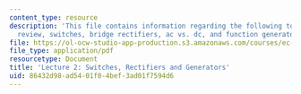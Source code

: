 ```yaml
---
content_type: resource
description: 'This file contains information regarding the following topics: homework
  review, switches, bridge rectifiers, ac vs. dc, and function generators and oscilloscopes.'
file: https://ol-ocw-studio-app-production.s3.amazonaws.com/courses/ec-s06-practical-electronics-fall-2004/86432d98ad5401f04bef3ad01f7594d6_MITEC_S06F04_lec02.pdf
file_type: application/pdf
resourcetype: Document
title: 'Lecture 2: Switches, Rectifiers and Generators'
uid: 86432d98-ad54-01f0-4bef-3ad01f7594d6
---
```

